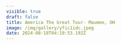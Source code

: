 ```yaml
---
visible: true
draft: false
title: America The Great Tour- Maumee, OH
image: /img/gallery/yfic1idc.jpeg
date: 2024-08-18T04:19:53.192Z
---
```

